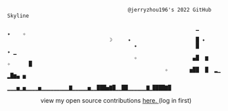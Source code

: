 ```
                                       @jerryzhou196's 2022 GitHub Skyline         

                                                             ▁           ✦    ✧    
                                 ☽     ✦                     █ ✦                   
                                         ✦                   █              ✦ ▁    
                                         ✧                  ▄█  ▆      ✧      █    
                                                   ✧       ▅██  █  ▂▁        ▂█▆▄ ▅
                              ▁▁▁▅▁▅▁▁▁▁▅▁▁▁▁▁▁▁▁▁▇▁▁▁▁▁▅▁▁███▅▇█▁▁██▁▁▁▁▁▁▇▁████▇█
```

<p align=center>
view my open source contributions <a href=https://github.com/issues?page=1&q=involves%3Ajerryzhou196+is%3Apublic> here. </a>  (log in first)
</p>
